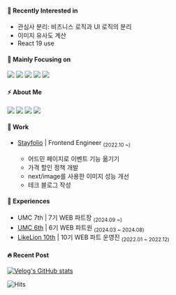 #### 👀 Recently Interested in
- 관심사 분리: 비즈니스 로직과 UI 로직의 분리
- 이미지 유사도 계산
- React 19 use 

#### 🎯 Mainly Focusing on
<img src="https://img.shields.io/badge/Javascript-F7DF1D?style=flat-square&logo=javascript&logoColor=white"/></a>
<img src="https://img.shields.io/badge/Typescript-3178C6?style=flat-square&logo=Typescript&logoColor=white"/></a>
<img src="https://img.shields.io/badge/React-20232a?style=flat-square&logo=React&logoColor=#5bccea"/></a>
<img src="https://img.shields.io/badge/Next-black?style=flat-square&logo=next.js&logoColor=white"/></a>
<img src="https://img.shields.io/badge/Next-black?style=flat-square&logo=next.js&logoColor=white"/></a>


#### ⚡️ About Me
<a href="https://velog.io/@abroka07"><img src="https://img.shields.io/badge/Velog-20C997?style=flat-square&logo=Velog&logoColor=white&link=ttps://velog.io/@abroka07"/></a>
<a href="https://www.linkedin.com/in/%EB%AF%BC%EC%B2%A0-%EB%B0%95-72ab9b236"><img src="https://img.shields.io/badge/LinkedIn-0A66C2?style=flat-square&logo=LinkedIn&logoColor=white&link=ttps://www.linkedin.com/in/%EB%AF%BC%EC%B2%A0-%EB%B0%95-72ab9b236"/></a>
<a href="https://lava-fortnight-fed.notion.site/d4de042bce63466e97fdf4212600973f?pvs=4"><img src="https://img.shields.io/badge/Notion-f5f5dc?style=flat-square&logo=Notion&logoColor=black&link=ttps://lava-fortnight-fed.notion.site/d4de042bce63466e97fdf4212600973f?pvs=4"/></a>
<a href="mailto:xironysim@gmail.com"><img src="https://img.shields.io/badge/Gmail-d14836?style=flat-square&logo=Gmail&logoColor=white&link=xironysim@gmail.com"/></a>

#### 💼 Work

- [Stayfolio](https://www.stayfolio.com/) | Frontend Engineer <sub>(2022.10 ~)</sub>

  - 어드민 페이지로 이벤트 기능 옮기기
  - 가격 할인 정책 개발
  - next/image를 사용한 이미지 성능 개선
  - 테크 블로그 작성

#### 🫧 Experiences
- UMC 7th  |  7기 WEB 파트장 <sub>(2024.09 ~)</sub>
- [UMC 6th](https://github.com/Teammanagers/FrontEnd)  |  6기 WEB 파트원 <sub>(2024.03 ~ 2024.08)</sub>
- [LikeLion 10th](https://lava-fortnight-fed.notion.site/94af8fbb8ffe4d22bd709d7f3c871f35?pvs=4) | 10기 WEB 파트 운영진 <sub>(2022.01 ~ 2022.12)</sub>

#### 🔥 Recent Post
[![Velog's GitHub stats](https://velog-readme-stats.vercel.app/api?name=abroak07)](https://velog.io/@abroak07)

![Hits](https://hits.seeyoufarm.com/api/count/incr/badge.svg?url=https%3A%2F%2Fgithub.com%2FLow-ProFiles&count_bg=%23000000&title_bg=%23000000&icon=&icon_color=%23E7E7E7&title=hits&edge_flat=false)
